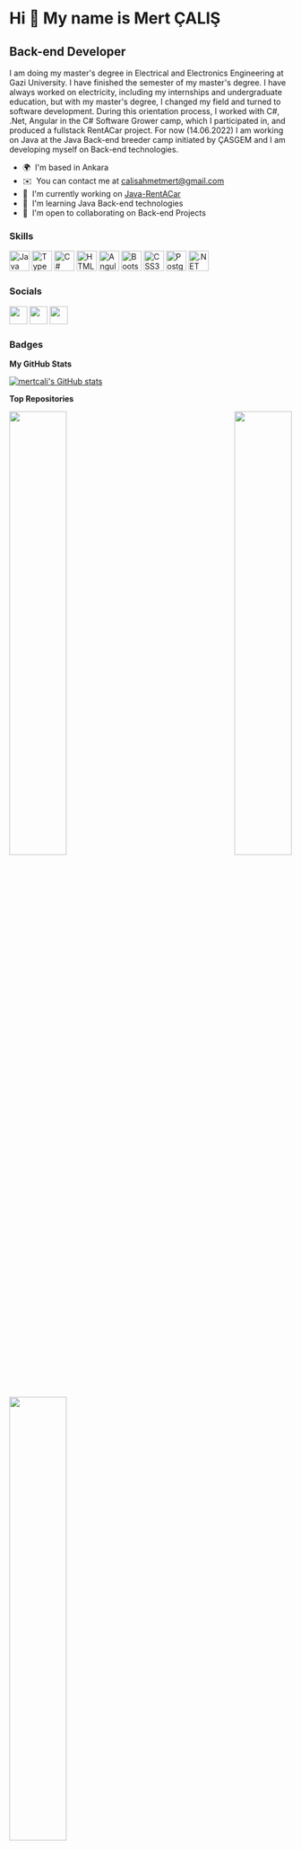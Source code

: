Hi 👋 My name is Mert ÇALIŞ
===========================

Back-end Developer
------------------

I am doing my master's degree in Electrical and Electronics Engineering at Gazi University. I have finished the semester of my master's degree. I have always worked on electricity, including my internships and undergraduate education, but with my master's degree, I changed my field and turned to software development. During this orientation process, I worked with C#, .Net, Angular in the C# Software Grower camp, which I participated in, and produced a fullstack RentACar project. For now (14.06.2022) I am working on Java at the Java Back-end breeder camp initiated by ÇASGEM and I am developing myself on Back-end technologies.

* 🌍  I'm based in Ankara
* ✉️  You can contact me at [calisahmetmert@gmail.com](mailto:calisahmetmert@gmail.com)
* 🚀  I'm currently working on [Java-RentACar](http://github.com/Mertcali/rentACarCasgem-Backend)
* 🧠  I'm learning Java Back-end technologies
* 🤝  I'm open to collaborating on Back-end Projects

### Skills

<p align="left">
<a href="https://www.oracle.com/java/" target="_blank" rel="noreferrer"><img src="https://raw.githubusercontent.com/danielcranney/readme-generator/main/public/icons/skills/java-colored.svg" width="36" height="36" alt="Java" /></a>
<a href="https://www.typescriptlang.org/" target="_blank" rel="noreferrer"><img src="https://raw.githubusercontent.com/danielcranney/readme-generator/main/public/icons/skills/typescript-colored.svg" width="36" height="36" alt="TypeScript" /></a>
<a href="https://docs.microsoft.com/en-us/dotnet/csharp/" target="_blank" rel="noreferrer"><img src="https://raw.githubusercontent.com/danielcranney/readme-generator/main/public/icons/skills/csharp-colored.svg" width="36" height="36" alt="C#" /></a>
<a href="https://developer.mozilla.org/en-US/docs/Glossary/HTML5" target="_blank" rel="noreferrer"><img src="https://raw.githubusercontent.com/danielcranney/readme-generator/main/public/icons/skills/html5-colored.svg" width="36" height="36" alt="HTML5" /></a>
<a href="https://angular.io/" target="_blank" rel="noreferrer"><img src="https://raw.githubusercontent.com/danielcranney/readme-generator/main/public/icons/skills/angularjs-colored.svg" width="36" height="36" alt="Angular" /></a>
<a href="https://getbootstrap.com/" target="_blank" rel="noreferrer"><img src="https://raw.githubusercontent.com/danielcranney/readme-generator/main/public/icons/skills/bootstrap-colored.svg" width="36" height="36" alt="Bootstrap" /></a>
<a href="https://www.w3.org/TR/CSS/#css" target="_blank" rel="noreferrer"><img src="https://raw.githubusercontent.com/danielcranney/readme-generator/main/public/icons/skills/css3-colored.svg" width="36" height="36" alt="CSS3" /></a>
<a href="https://www.postgresql.org/" target="_blank" rel="noreferrer"><img src="https://raw.githubusercontent.com/danielcranney/readme-generator/main/public/icons/skills/postgresql-colored.svg" width="36" height="36" alt="PostgreSQL" /></a>
<a href="https://dotnet.microsoft.com/en-us/" target="_blank" rel="noreferrer"><img src="https://raw.githubusercontent.com/danielcranney/readme-generator/main/public/icons/skills/dot-net-colored.svg" width="36" height="36" alt=".NET" /></a>
</p>


### Socials

<p align="left"> <a href="https://www.github.com/mertcali" target="_blank" rel="noreferrer"><img src="https://raw.githubusercontent.com/danielcranney/readme-generator/main/public/icons/socials/github.svg" width="32" height="32" /></a> <a href="https://www.linkedin.com/in/ahmet-mert-calis/" target="_blank" rel="noreferrer"><img src="https://raw.githubusercontent.com/danielcranney/readme-generator/main/public/icons/socials/linkedin.svg" width="32" height="32" /></a> <a href="http://www.medium.com/@calisahmetmert" target="_blank" rel="noreferrer"><img src="https://raw.githubusercontent.com/danielcranney/readme-generator/main/public/icons/socials/medium.svg" width="32" height="32" /></a></p>

### Badges

<b>My GitHub Stats</b>

<a href="http://www.github.com/mertcali"><img src="https://github-readme-stats.vercel.app/api?username=mertcali&show_icons=true&hide=&count_private=true&title_color=ef4444&text_color=ffffff&icon_color=ec4899&bg_color=1c1917&hide_border=true&show_icons=true" alt="mertcali's GitHub stats" /></a>

<b>Top Repositories</b>

<div width="100%" align="center"><a href="https://github.com/mertcali/RentACar-Frontend" align="left"><img align="left" width="45%" src="https://github-readme-stats.vercel.app/api/pin/?username=mertcali&repo=RentACar-Frontend&title_color=ef4444&text_color=ffffff&icon_color=ec4899&bg_color=1c1917&hide_border=true&locale=en" /></a><a href="https://github.com/mertcali/RentACar-Backend" align="right"><img align="right" width="45%" src="https://github-readme-stats.vercel.app/api/pin/?username=mertcali&repo=RentACar-Backend&title_color=ef4444&text_color=ffffff&icon_color=ec4899&bg_color=1c1917&hide_border=true&locale=en" /></a></div><br /><br /><br /><br /><br /><br /><br />

<br /><br /><br /><br /><br />

<div width="100%" align="center"><a href="https://github.com/mertcali/rentACarCasgem-Backend" align="left"><img align="left" width="45%" src="https://github-readme-stats.vercel.app/api/pin/?username=mertcali&repo=rentACarCasgem-Backend&title_color=ef4444&text_color=ffffff&icon_color=ec4899&bg_color=1c1917&hide_border=true&locale=en" /></a></div>
